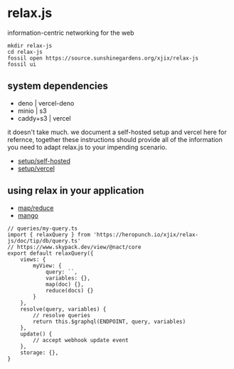 # relax.js

information-centric networking for the web

```
mkdir relax-js
cd relax-js
fossil open https://source.sunshinegardens.org/xjix/relax-js
fossil ui
```

## system dependencies

* deno | vercel-deno
* minio | s3
* caddy+s3 | vercel

it doesn't take much. we document a self-hosted setup and vercel here for refernce,
together these instructions should provide all of the information you need to adapt
relax.js to your impending scenario.

* [setup/self-hosted](./wiki/setup--self-hosted/)
* [setup/vercel](./wiki/setup--vercel/)

## using relax in your application

* [map/reduce](https://pouchdb.com/api.html#query_database)
* [mango](https://pouchdb.com/guides/mango-queries.html)

```
// queries/my-query.ts
import { relaxQuery } from 'https://heropunch.io/xjix/relax-js/doc/tip/db/query.ts'
// https://www.skypack.dev/view/@nact/core
export default relaxQuery({
	views: {
		myView: {
			query: ``,
			variables: {},
			map(doc) {},
			reduce(docs) {}
		}
	},
	resolve(query, variables) {
		// resolve queries
		return this.$graphql(ENDPOINT, query, variables)
	},
	update() {
		// accept webhook update event
	},
	storage: {},
}
```

